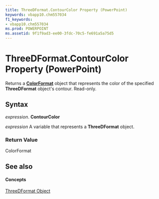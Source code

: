 ```yaml
---
title: ThreeDFormat.ContourColor Property (PowerPoint)
keywords: vbapp10.chm557034
f1_keywords:
- vbapp10.chm557034
ms.prod: POWERPOINT
ms.assetid: 9f1f9ad3-ee00-3fdc-70c5-fe691a5a75d5
---
```



# ThreeDFormat.ContourColor Property (PowerPoint)

Returns a  **[ColorFormat](colorformat-object-powerpoint.md)** object that represents the color of the specified **ThreeDFormat** object's contour. Read-only.


## Syntax

 _expression_. **ContourColor**

 _expression_ A variable that represents a **ThreeDFormat** object.


### Return Value

ColorFormat


## See also


#### Concepts


[ThreeDFormat Object](threedformat-object-powerpoint.md)

